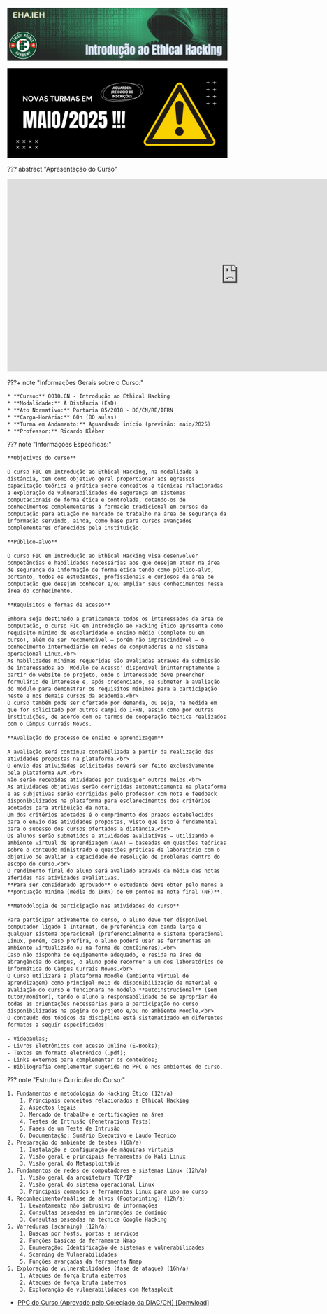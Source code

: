 ![Introdução ao Ethical Hacking](./assets/images/banner_ieh.png)

![AVISO - IEH](./assets/images/aviso_ieh.png)

??? abstract "Apresentação do Curso"
    <div class="video-wrapper">
<iframe src="https://docs.google.com/presentation/d/e/2PACX-1vTBNjUqtbfZxP04kZPBfqsQP0irI7fz8_g8BqfX7CnOKhyfir2XWVfGm0WjRv5Vq8mhbn7dxW_gpgGf/pubembed?start=false&loop=false&delayms=3000" frameborder="0" width="1058" height="440" allowfullscreen="true" mozallowfullscreen="true" webkitallowfullscreen="true"></iframe>
    </div>

???+ note "Informações Gerais sobre o Curso:"

    * **Curso:** 0010.CN - Introdução ao Ethical Hacking
    * **Modalidade:** À Distância (EaD)
    * **Ato Normativo:** Portaria 85/2018 - DG/CN/RE/IFRN
    * **Carga-Horária:** 60h (80 aulas)
    * **Turma em Andamento:** Aguardando início (previsão: maio/2025)
    * **Professor:** Ricardo Kléber

??? note "Informações Específicas:"

    **Objetivos do curso**

    O curso FIC em Introdução ao Ethical Hacking, na modalidade à distância, tem como objetivo geral proporcionar aos egressos capacitação teórica e prática sobre conceitos e técnicas relacionadas a exploração de vulnerabilidades de segurança em sistemas computacionais de forma ética e controlada, dotando-os de conhecimentos complementares à formação tradicional em cursos de computação para atuação no marcado de trabalho na área de segurança da informação servindo, ainda, como base para cursos avançados complementares oferecidos pela instituição.

    **Público-alvo**

    O curso FIC em Introdução ao Ethical Hacking visa desenvolver competências e habilidades necessárias aos que desejam atuar na área de segurança da informação de forma ética tendo como público-alvo, portanto, todos os estudantes, profissionais e curiosos da área de computação que desejam conhecer e/ou ampliar seus conhecimentos nessa área do conhecimento. 

    **Requisitos e formas de acesso**

    Embora seja destinado a praticamente todos os interessados da área de computação, o curso FIC em Introdução ao Hacking Ético apresenta como requisito mínimo de escolaridade o ensino médio (completo ou em curso), além de ser recomendável – porém não imprescindível – o conhecimento intermediário em redes de computadores e no sistema operacional Linux.<br>
    As habilidades mínimas requeridas são avaliadas através da submissão de interessados ao 'Módulo de Acesso' disponível ininterruptamente a partir do website do projeto, onde o interessado deve preencher formulário de interesse e, após credenciado, se submeter à avaliação do módulo para demonstrar os requisitos mínimos para a participação neste e nos demais cursos da academia.<br>
    O curso também pode ser ofertado por demanda, ou seja, na medida em que for solicitado por outros campi do IFRN, assim como por outras instituições, de acordo com os termos de cooperação técnica realizados com o Câmpus Currais Novos.

    **Avaliação do processo de ensino e aprendizagem**

    A avaliação será contínua contabilizada a partir da realização das atividades propostas na plataforma.<br>
    O envio das atividades solicitadas deverá ser feito exclusivamente pela plataforma AVA.<br>
    Não serão recebidas atividades por quaisquer outros meios.<br>
    As atividades objetivas serão corrigidas automaticamente na plataforma e as subjetivas serão corrigidas pelo professor com nota e feedback disponibilizados na plataforma para esclarecimentos dos critérios adotados para atribuição da nota.
    Um dos critérios adotados é o cumprimento dos prazos estabelecidos para o envio das atividades propostas, visto que isto é fundamental para o sucesso dos cursos ofertados a distância.<br>
    Os alunos serão submetidos a atividades avaliativas – utilizando o ambiente virtual de aprendizagem (AVA) – baseadas em questões teóricas sobre o conteúdo ministrado e questões práticas de laboratório com o objetivo de avaliar a capacidade de resolução de problemas dentro do escopo do curso.<br>
    O rendimento final do aluno será avaliado através da média das notas aferidas nas atividades avaliativas.
    **Para ser considerado aprovado** o estudante deve obter pelo menos a **pontuação mínima (média do IFRN) de 60 pontos na nota final (NF)**.

    **Metodologia de participação nas atividades do curso**

    Para participar ativamente do curso, o aluno deve ter disponível computador ligado à Internet, de preferência com banda larga e qualquer sistema operacional (preferencialmente o sistema operacional Linux, porém, caso prefira, o aluno poderá usar as ferramentas em ambiente virtualizado ou na forma de contêineres).<br>
    Caso não disponha de equipamento adequado, e resida na área de abrangência do câmpus, o aluno pode recorrer a um dos laboratórios de informática do Câmpus Currais Novos.<br>
    O Curso utilizará a plataforma Moodle (ambiente virtual de aprendizagem) como principal meio de disponibilização de material e avaliação do curso e funcionará no modelo **autoinstrucional** (sem tutor/monitor), tendo o aluno a responsabilidade de se apropriar de todas as orientações necessárias para a participação no curso disponibilizadas na página do projeto e/ou no ambiente Moodle.<br>
    O conteúdo dos tópicos da disciplina está sistematizado em diferentes formatos a seguir especificados:

    - Videoaulas;
    - Livros Eletrônicos com acesso Online (E-Books);
    - Textos em formato eletrônico (.pdf);
    - Links externos para complementar os conteúdos;
    - Bibliografia complementar sugerida no PPC e nos ambientes do curso.

??? note "Estrutura Curricular do Curso:"

    1. Fundamentos e metodologia do Hacking Ético (12h/a)
        1. Principais conceitos relacionados a Ethical Hacking
        2. Aspectos legais
        3. Mercado de trabalho e certificações na área
        4. Testes de Intrusão (Penetrations Tests)
        5. Fases de um Teste de Intrusão
        6. Documentação: Sumário Executivo e Laudo Técnico
    2. Preparação do ambiente de testes (16h/a)
        1. Instalação e configuração de máquinas virtuais
        2. Visão geral e principais ferramentas do Kali Linux
        3. Visão geral do Metasploitable
    3. Fundamentos de redes de computadores e sistemas Linux (12h/a)
        1. Visão geral da arquitetura TCP/IP
        2. Visão geral do sistema operacional Linux
        3. Principais comandos e ferramentas Linux para uso no curso
    4. Reconhecimento/análise de alvos (Footprinting) (12h/a)
        1. Levantamento não intrusivo de informações
        2. Consultas baseadas em informações de domínio
        3. Consultas baseadas na técnica Google Hacking
    5. Varreduras (scanning) (12h/a)
        1. Buscas por hosts, portas e serviços
        2. Funções básicas da ferramenta Nmap
        3. Enumeração: Identificação de sistemas e vulnerabilidades
        4. Scanning de Vulnerabilidades
        5. Funções avançadas da ferramenta Nmap
    6. Exploração de vulnerabilidades (fase de ataque) (16h/a)
        1. Ataques de força bruta externos
        2. Ataques de força bruta internos
        3. Exploranção de vulnerabilidades com Metasploit

- <a href="../assets/arquivos/Introdução_ao_Ethical_Hacking_na_modalidade_à_distância.pdf" target="_blank">PPC do Curso (Aprovado pelo Colegiado da DIAC/CN) [Donwload]</a>

